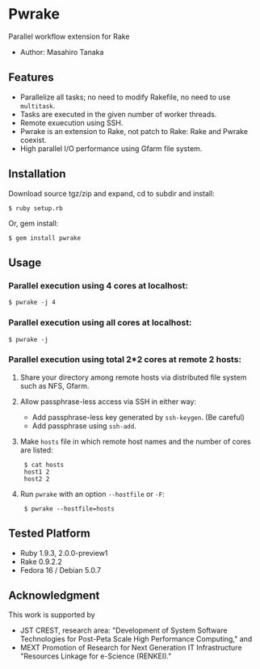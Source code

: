 # Pwrake

Parallel workflow extension for Rake
* Author: Masahiro Tanaka

## Features

* Parallelize all tasks; no need to modify Rakefile, no need to use `multitask`.
* Tasks are executed in the given number of worker threads.
* Remote exuecution using SSH.
* Pwrake is an extension to Rake, not patch to Rake: Rake and Pwrake coexist.
* High parallel I/O performance using Gfarm file system.

## Installation

Download source tgz/zip and expand, cd to subdir and install:

    $ ruby setup.rb

Or, gem install:

    $ gem install pwrake

## Usage

### Parallel execution using 4 cores at localhost:

    $ pwrake -j 4

### Parallel execution using all cores at localhost:

    $ pwrake -j

### Parallel execution using total 2*2 cores at remote 2 hosts:

1. Share your directory among remote hosts via distributed file system such as NFS, Gfarm.
2. Allow passphrase-less access via SSH in either way:
   * Add passphrase-less key generated by `ssh-keygen`.  (Be careful)
   * Add passphrase using `ssh-add`.
3. Make `hosts` file in which remote host names and the number of cores are listed:

        $ cat hosts
        host1 2
        host2 2

4. Run `pwrake` with an option `--hostfile` or `-F`:

        $ pwrake --hostfile=hosts

## Tested Platform

* Ruby 1.9.3, 2.0.0-preview1
* Rake 0.9.2.2
* Fedora 16 / Debian 5.0.7

## Acknowledgment

This work is supported by 
* JST CREST, research area: "Development of System Software Technologies for Post-Peta Scale High Performance Computing," and
* MEXT Promotion of Research for Next Generation IT Infrastructure "Resources Linkage for e-Science (RENKEI)."
